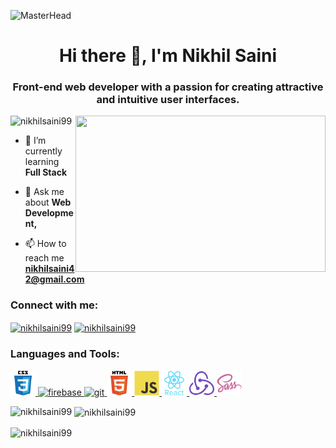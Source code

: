![MasterHead](https://images.unsplash.com/photo-1621839673705-6617adf9e890?ixlib=rb-4.0.3&ixid=MnwxMjA3fDB8MHxwaG90by1wYWdlfHx8fGVufDB8fHx8&auto=format&fit=crop&w=1632&q=80)
<h1 align="center">Hi there 👋, I'm Nikhil Saini</h1>


<h3 align="center">Front-end web developer with a passion for creating attractive and intuitive user interfaces.</h3>
<img align="right" src="https://media3.giphy.com/media/qgQUggAC3Pfv687qPC/giphy.gif?cid=ecf05e47b9bi5j4j3cv6h3bez8xyo55zx7s3pssaq9xtz8wz&rid=giphy.gif&ct=g" width="400" height="250">


<p align="left"> <img src="https://komarev.com/ghpvc/?username=nikhilsaini99&label=Profile%20views&color=0e75b6&style=flat" alt="nikhilsaini99" /> </p>

- 🌱 I’m currently learning **Full Stack**

- 💬 Ask me about **Web Development,**

- 📫 How to reach me **nikhilsaini42@gmail.com**

<h3 align="left">Connect with me:</h3>
<p align="left">
<a href="https://dev.to/nikhilsaini99" target="blank"><img align="center" src="https://raw.githubusercontent.com/rahuldkjain/github-profile-readme-generator/master/src/images/icons/Social/devto.svg" alt="nikhilsaini99" height="30" width="40" /></a>
<a href="https://linkedin.com/in/nikhilsaini99" target="blank"><img align="center" src="https://raw.githubusercontent.com/rahuldkjain/github-profile-readme-generator/master/src/images/icons/Social/linked-in-alt.svg" alt="nikhilsaini99" height="30" width="40" /></a>
</p>

<h3 align="left">Languages and Tools:</h3>
<p align="left"> <a href="https://www.w3schools.com/css/" target="_blank" rel="noreferrer"> <img src="https://raw.githubusercontent.com/devicons/devicon/master/icons/css3/css3-original-wordmark.svg" alt="css3" width="40" height="40"/> </a> <a href="https://firebase.google.com/" target="_blank" rel="noreferrer"> <img src="https://www.vectorlogo.zone/logos/firebase/firebase-icon.svg" alt="firebase" width="40" height="40"/> </a> <a href="https://git-scm.com/" target="_blank" rel="noreferrer"> <img src="https://www.vectorlogo.zone/logos/git-scm/git-scm-icon.svg" alt="git" width="40" height="40"/> </a> <a href="https://www.w3.org/html/" target="_blank" rel="noreferrer"> <img src="https://raw.githubusercontent.com/devicons/devicon/master/icons/html5/html5-original-wordmark.svg" alt="html5" width="40" height="40"/> </a> <a href="https://developer.mozilla.org/en-US/docs/Web/JavaScript" target="_blank" rel="noreferrer"> <img src="https://raw.githubusercontent.com/devicons/devicon/master/icons/javascript/javascript-original.svg" alt="javascript" width="40" height="40"/> </a> <a href="https://reactjs.org/" target="_blank" rel="noreferrer"> <img src="https://raw.githubusercontent.com/devicons/devicon/master/icons/react/react-original-wordmark.svg" alt="react" width="40" height="40"/> </a> <a href="https://redux.js.org" target="_blank" rel="noreferrer"> <img src="https://raw.githubusercontent.com/devicons/devicon/master/icons/redux/redux-original.svg" alt="redux" width="40" height="40"/> </a> <a href="https://sass-lang.com" target="_blank" rel="noreferrer"> <img src="https://raw.githubusercontent.com/devicons/devicon/master/icons/sass/sass-original.svg" alt="sass" width="40" height="40"/> </a> </p>

<p><img align="left" src="https://github-readme-stats.vercel.app/api/top-langs?username=nikhilsaini99&show_icons=true&locale=en&layout=compact" alt="nikhilsaini99" /></p>

<p>&nbsp;<img align="center" src="https://github-readme-stats.vercel.app/api?username=nikhilsaini99&show_icons=true&locale=en" alt="nikhilsaini99" /></p>

<p><img align="center" src="https://github-readme-streak-stats.herokuapp.com/?user=nikhilsaini99&" alt="nikhilsaini99" /></p>
